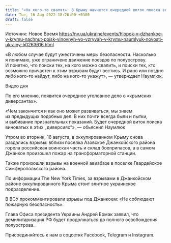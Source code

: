 ```yaml
---
title: "«На кого-то свалят». В Крыму начнется очередной виток поиска виновных во взрывах — Наумлюк"
date: Tue, 16 Aug 2022 18:26:00 +0300
draft: false
---
```

Источник: Новое Время https://nv.ua/ukraine/events/hlopok-v-dzhankoe-v-krymu-nachnut-poisk-vinovnyh-vo-vzryvah-v-krymu-naumlyuk-novosti-ukrainy-50263616.html


 «В любом случае будут ужесточены меры безопасности. Насколько я понимаю, уже ограничено движение поездов по полуострову. И понятно, что поиски тех, на кого можно свалить, и поиски тех, кто возможно причастен к этим взрывам будут вестись. И рано или поздно либо кого-то найдут, либо на кого-то укажут», — утверждает Наумлюк.

 Видео дня   

По его мнению, появится очередное уголовное дело о «крымских диверсантах».

«Чем закончится и как оно может развиваться, мы знаем из предыдущих подобных дел. В них почти всегда были и пытки, и выбивание признательных показаний. Будет очередной виток поиска виноватых в этих „диверсиях“», — обьяснил Наумлюк

Утром во вторник, 16 августа, в оккупированном Крыму снова раздались взрывы: вблизи поселка Азовское Джанкойского района горела российская воинская часть и склад боеприпасов, а в самом Джанкое произошел пожар на трансформаторной станции.

Также произошли взрывы на военной авиабазе в поселке Гвардейское Симферопольского района.

По информации The New York Times, за взрывами в Джанкойском районе оккупированного Крыма стоит элитное украинское подразделение.

В ВСУ прокомментировали взрывы под Джанкоем: «Не соблюдают пожарную безопасность».

Глава Офиса президента Украины Андрей Ермак заявил, что демилитаризация РФ будет продолжаться до полного освобождения полуострова.

Присоединяйтесь к нам в соцсетях Facebook, Telegram и Instagram.
